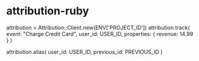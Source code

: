 # attribution-ruby

attribution = Attribution::Client.new(ENV['PROJECT_ID'])
attribution.track( 
  event: "Charge Credit Card",
  user_id: USER_ID,
  properties: {
    revenue: 14.99
  }
)

attribution.alias(
  user_id: USER_ID,
  previous_id: PREVIOUS_ID
)
